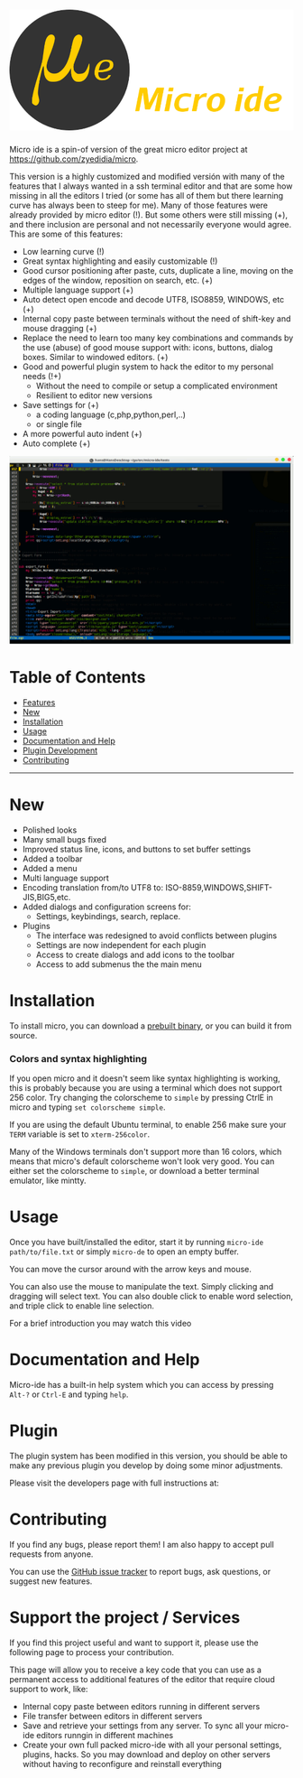 # ![Micro](./assets/logo.png)

Micro ide is a spin-of version of the great micro editor project at https://github.com/zyedidia/micro.

This version is a highly customized and modified versión with many of the features that I always wanted in a ssh terminal editor and that are some how missing in all the editors I tried (or some has all of them but there learning curve has always been to steep for me). Many of those features were already provided by micro editor (!). But some others were still missing (+), and there inclusion are personal and not necessarily everyone would agree. This are some of this features:

* Low learning curve (!)
* Great syntax highlighting and easily customizable (!)
* Good cursor positioning after paste, cuts, duplicate a line, moving on the edges of the window, reposition on search, etc. (+)
* Multiple language support (+)
* Auto detect open encode and decode UTF8, ISO8859, WINDOWS, etc (+)
* Internal copy paste between terminals without the need of shift-key and mouse dragging (+)
* Replace the need to learn too many key combinations and commands by the use (abuse) of good mouse support with: icons, buttons, dialog boxes. Similar to windowed editors. (+)
* Good and powerful plugin system to hack the editor to my personal needs (!+)
    - Without the need to compile or setup a complicated environment
    - Resilient to editor new versions
* Save settings for (+)
    - a coding language (c,php,python,perl,..)
    - or single file
* A more powerful auto indent (+)
* Auto complete (+)

![Screenshot](./assets/features.gif)

# Table of Contents
- [Features](#features)
- [New](#new)
- [Installation](#installation)
- [Usage](#usage)
- [Documentation and Help](#documentation-and-help)
- [Plugin Development](#plugin)
- [Contributing](#contributing)

- - -

# New

* Polished looks
* Many small bugs fixed
* Improved status line, icons, and buttons to set buffer settings
* Added a toolbar
* Added a menu
* Multi language support
* Encoding translation from/to UTF8 to: ISO-8859,WINDOWS,SHIFT-JIS,BIG5,etc.
* Added dialogs and configuration screens for:
    - Settings, keybindings, search, replace.
* Plugins
    - The interface was redesigned to avoid conflicts between plugins
    - Settings are now independent for each plugin
    - Access to create dialogs and add icons to the toolbar
    - Access to add submenus the the main menu

# Installation

To install micro, you can download a [prebuilt binary](https://github.com/hanspr/micro-ide/releases), or you can build it from source.

### Colors and syntax highlighting

If you open micro and it doesn't seem like syntax highlighting is working, this is probably because you are using a terminal which does not support 256 color. Try changing the colorscheme to `simple` by pressing CtrlE in micro and typing `set colorscheme simple`.

If you are using the default Ubuntu terminal, to enable 256 make sure your `TERM` variable is set to `xterm-256color`.

Many of the Windows terminals don't support more than 16 colors, which means that micro's default colorscheme won't look very good. You can either set the colorscheme to `simple`, or download a better terminal emulator, like mintty.

# Usage

Once you have built/installed the editor, start it by running `micro-ide path/to/file.txt` or simply `micro-de` to open an empty buffer.

You can move the cursor around with the arrow keys and mouse.

You can also use the mouse to manipulate the text. Simply clicking and dragging will select text. You can also double click to enable word selection, and triple click to enable line selection.

For a brief introduction you may watch this video

# Documentation and Help

Micro-ide has a built-in help system which you can access by pressing `Alt-?` or `Ctrl-E` and typing `help`.

# Plugin

The plugin system has been modified in this version, you should be able to make any previous plugin you develop by doing some minor adjustments.

Please visit the developers page with full instructions at:

# Contributing

If you find any bugs, please report them! I am also happy to accept pull requests from anyone.

You can use the [GitHub issue tracker](https://github.com/hanspr/micro-ide/issues) to report bugs, ask questions, or suggest new features.

# Support the project / Services

If you find this project useful and want to support it, please use the following page to process your contribution.

This page will allow you to receive a key code that you can use as a permanent access to additional features of the editor that require cloud support to work, like:

* Internal copy paste between editors running in different servers
* File transfer between editors in different servers
* Save and retrieve your settings from any server. To sync all your micro-ide editors runngin in different machines
* Create your own full packed micro-ide with all your personal settings, plugins, hacks. So you may download and deploy on other servers without having to reconfigure and reinstall everything
